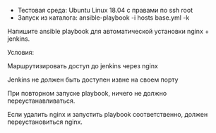 - Тестовая среда: Ubuntu Linux 18.04 с правами по ssh root
- Запуск из каталога: ansible-playbook -i hosts base.yml -k

Напишите ansible playbook для автоматической установки nginx + jenkins.


Условия:

Маршрутизировать доступ до jenkins через nginx

Jenkins не должен быть доступен извне на своем порту

При повторном запуске playbook, ничего не должно переустанавливаться. 

Если удалить nginx и запустить playbook соответственно, должен переустановиться nginx.

